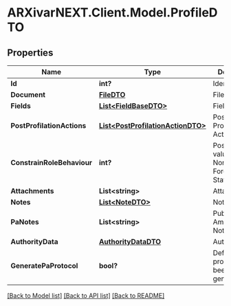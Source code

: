 # ARXivarNEXT.Client.Model.ProfileDTO
## Properties

Name | Type | Description | Notes
------------ | ------------- | ------------- | -------------
**Id** | **int?** | Identifier | [optional] 
**Document** | [**FileDTO**](FileDTO.md) | File data | [optional] 
**Fields** | [**List&lt;FieldBaseDTO&gt;**](FieldBaseDTO.md) | Fields | [optional] 
**PostProfilationActions** | [**List&lt;PostProfilationActionDTO&gt;**](PostProfilationActionDTO.md) | Post Profilation Actions | [optional] 
**ConstrainRoleBehaviour** | **int?** | Possible values:  0: None  1: ForceInsert  2: State  | [optional] 
**Attachments** | **List&lt;string&gt;** | Attachments | [optional] 
**Notes** | [**List&lt;NoteDTO&gt;**](NoteDTO.md) | Notes | [optional] 
**PaNotes** | **List&lt;string&gt;** | Public Amministration Notes | [optional] 
**AuthorityData** | [**AuthorityDataDTO**](AuthorityDataDTO.md) | Authority Data | [optional] 
**GeneratePaProtocol** | **bool?** | Defines if a protocol has been generated | [optional] 

[[Back to Model list]](../README.md#documentation-for-models) [[Back to API list]](../README.md#documentation-for-api-endpoints) [[Back to README]](../README.md)

